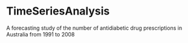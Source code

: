 # TimeSeriesAnalysis

A forecasting study of the number of antidiabetic drug prescriptions in Australia from 1991 to 2008
